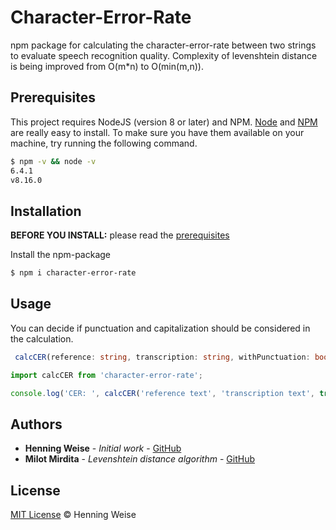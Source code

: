 # Character-Error-Rate
npm package for calculating the character-error-rate between two strings to evaluate speech recognition quality. 
Complexity of levenshtein distance is being improved from O(m*n) to O(min(m,n)).

## Prerequisites

This project requires NodeJS (version 8 or later) and NPM.
[Node](http://nodejs.org/) and [NPM](https://npmjs.org/) are really easy to install.
To make sure you have them available on your machine,
try running the following command.

```sh
$ npm -v && node -v
6.4.1
v8.16.0
```

## Installation

**BEFORE YOU INSTALL:** please read the [prerequisites](#prerequisites)

Install the npm-package

```sh
$ npm i character-error-rate
```

## Usage

You can decide if punctuation and capitalization should be considered in the calculation.
```ts
 calcCER(reference: string, transcription: string, withPunctuation: boolean, withCapitalization: boolean));
```

```js
import calcCER from 'character-error-rate';

console.log('CER: ', calcCER('reference text', 'transcription text', true, true));
```

## Authors

* **Henning Weise** - *Initial work* - [GitHub](https://github.com/henning410)
* **Milot Mirdita** - *Levenshtein distance algorithm* - [GitHub](https://github.com/milot-mirdita)

## License

[MIT License](https://andreasonny.mit-license.org/2019) © Henning Weise